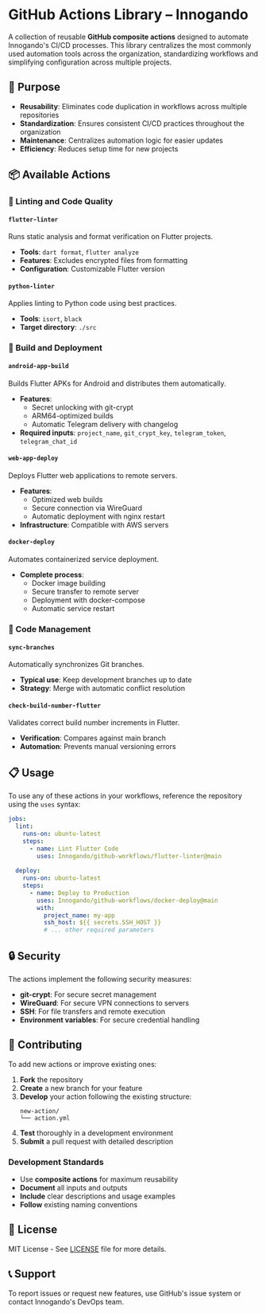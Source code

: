 # GitHub Actions Library – Innogando

A collection of reusable **GitHub composite actions** designed to automate Innogando's CI/CD processes. This library centralizes the most commonly used automation tools across the organization, standardizing workflows and simplifying configuration across multiple projects.

## 🎯 Purpose

- **Reusability**: Eliminates code duplication in workflows across multiple repositories
- **Standardization**: Ensures consistent CI/CD practices throughout the organization
- **Maintenance**: Centralizes automation logic for easier updates
- **Efficiency**: Reduces setup time for new projects

## 📦 Available Actions

### 🔧 Linting and Code Quality

#### `flutter-linter`
Runs static analysis and format verification on Flutter projects.
- **Tools**: `dart format`, `flutter analyze`
- **Features**: Excludes encrypted files from formatting
- **Configuration**: Customizable Flutter version

#### `python-linter`
Applies linting to Python code using best practices.
- **Tools**: `isort`, `black`
- **Target directory**: `./src`

### 🚀 Build and Deployment

#### `android-app-build`
Builds Flutter APKs for Android and distributes them automatically.
- **Features**:
  - Secret unlocking with git-crypt
  - ARM64-optimized builds
  - Automatic Telegram delivery with changelog
- **Required inputs**: `project_name`, `git_crypt_key`, `telegram_token`, `telegram_chat_id`

#### `web-app-deploy`
Deploys Flutter web applications to remote servers.
- **Features**:
  - Optimized web builds
  - Secure connection via WireGuard
  - Automatic deployment with nginx restart
- **Infrastructure**: Compatible with AWS servers

#### `docker-deploy`
Automates containerized service deployment.
- **Complete process**:
  - Docker image building
  - Secure transfer to remote server
  - Deployment with docker-compose
  - Automatic service restart

### 🔄 Code Management

#### `sync-branches`
Automatically synchronizes Git branches.
- **Typical use**: Keep development branches up to date
- **Strategy**: Merge with automatic conflict resolution

#### `check-build-number-flutter`
Validates correct build number increments in Flutter.
- **Verification**: Compares against main branch
- **Automation**: Prevents manual versioning errors

## 📋 Usage

To use any of these actions in your workflows, reference the repository using the `uses` syntax:

```yaml
jobs:
  lint:
    runs-on: ubuntu-latest
    steps:
      - name: Lint Flutter Code
        uses: Innogando/github-workflows/flutter-linter@main
        
  deploy:
    runs-on: ubuntu-latest
    steps:
      - name: Deploy to Production
        uses: Innogando/github-workflows/docker-deploy@main
        with:
          project_name: my-app
          ssh_host: ${{ secrets.SSH_HOST }}
          # ... other required parameters
```

## 🔒 Security

The actions implement the following security measures:
- **git-crypt**: For secure secret management
- **WireGuard**: For secure VPN connections to servers
- **SSH**: For file transfers and remote execution
- **Environment variables**: For secure credential handling

## 🤝 Contributing

To add new actions or improve existing ones:

1. **Fork** the repository
2. **Create** a new branch for your feature
3. **Develop** your action following the existing structure:
   ```
   new-action/
   └── action.yml
   ```
4. **Test** thoroughly in a development environment
5. **Submit** a pull request with detailed description

### Development Standards

- Use **composite actions** for maximum reusability
- **Document** all inputs and outputs
- **Include** clear descriptions and usage examples
- **Follow** existing naming conventions

## 📄 License

MIT License - See [LICENSE](LICENSE) file for more details.

## 📞 Support

To report issues or request new features, use GitHub's issue system or contact Innogando's DevOps team.
